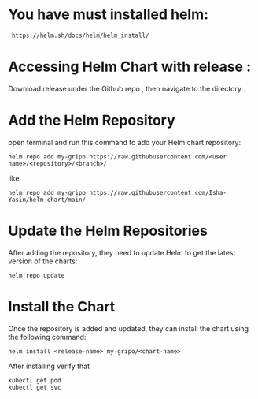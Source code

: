 # You have must installed helm:
     https://helm.sh/docs/helm/helm_install/
# Accessing Helm Chart with release :

Download release under the Github repo , then navigate to the directory .

# Add the Helm Repository
open terminal and run this command to add your Helm chart repository:

    helm repo add my-gripo https://raw.githubusercontent.com/<user name>/<repository>/<branch>/
like

    helm repo add my-gripo https://raw.githubusercontent.com/Isha-Yasin/helm_chart/main/

# Update the Helm Repositories
After adding the repository, they need to update Helm to get the latest version of the charts:

    helm repo update

# Install the Chart
Once the repository is added and updated, they can install the chart using the following command:

    helm install <release-name> my-gripo/<chart-name>

After installing verify that 

    kubectl get pod
    kubectl get svc

